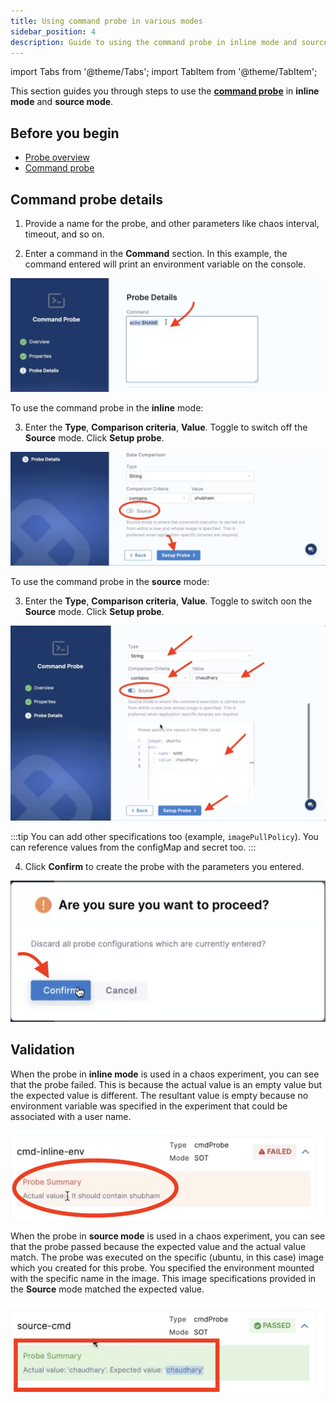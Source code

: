 ```yaml
---
title: Using command probe in various modes 
sidebar_position: 4
description: Guide to using the command probe in inline mode and source mode
---
```


import Tabs from '@theme/Tabs';
import TabItem from '@theme/TabItem';

This section guides you through steps to use the [**command probe**](/docs/chaos-engineering/technical-reference/probes/cmd-probe) in **inline mode** and **source mode**.

## Before you begin

* [Probe overview](/docs/chaos-engineering/configure-chaos-experiments/probes/overview)
* [Command probe](/docs/chaos-engineering/technical-reference/probes/cmd-probe)

## Command probe details

1. Provide a name for the probe, and other parameters like chaos interval, timeout, and so on. 

2. Enter a command in the **Command** section. In this example, the command entered will print an environment variable on the console. 

![Step 1](./static/cmd-probe-usage/source-mode-3.png)

<Tabs>
  <TabItem value="Inline">

To use the command probe in the **inline** mode:

3. Enter the **Type**, **Comparison criteria**, **Value**. Toggle to switch off the **Source** mode. Click **Setup probe**.

![Step 2](./static/cmd-probe-usage/inline-3.png)

</TabItem>
  <TabItem value="Source">

To use the command probe in the **source** mode:

3. Enter the **Type**, **Comparison criteria**, **Value**. Toggle to switch oon the **Source** mode. Click **Setup probe**. 

![Step 2](./static/cmd-probe-usage/source-mode-4.png)


:::tip
You can add other specifications too (example, `imagePullPolicy`). You can reference values from the configMap and secret too. 
:::

</TabItem>
</Tabs>

4. Click **Confirm** to create the probe with the parameters you entered. 

![Step 3](./static/cmd-probe-usage/confirm-5.png)

## Validation

When the probe in **inline mode** is used in a chaos experiment, you can see that the probe failed. This is because the actual value is an empty value but the expected value is different. The resultant value is empty because no environment variable was specified in the experiment that could be associated with a user name. 

![validation inline](./static/cmd-probe-usage/val-inline.png)


When the probe in **source mode** is used in a chaos experiment, you can see that the probe passed because the expected value and the actual value match. The probe was executed on the specific (ubuntu, in this case) image which you created for this probe. You specified the environment mounted with the specific name in the image. This image specifications provided in the **Source** mode matched the expected value. 

![validation source](./static/cmd-probe-usage/val-source.png)